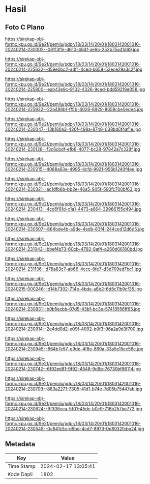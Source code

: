 # Hasil

## Foto C Plano

https://sirekap-obj-formc.kpu.go.id/9e2f/pemilu/pdpr/18/03/14/20/01/1803142001016-20240214-230002--08113ffe-d610-464f-ae9a-252b75ad1d69.jpg

https://sirekap-obj-formc.kpu.go.id/9e2f/pemilu/pdpr/18/03/14/20/01/1803142001016-20240214-225632--d59e0bc2-adf1-4ced-b658-52ece29a3c2f.jpg

https://sirekap-obj-formc.kpu.go.id/9e2f/pemilu/pdpr/18/03/14/20/01/1803142001016-20240214-225800--eab43e9c-9102-4326-9ced-bdd59218e058.jpg

https://sirekap-obj-formc.kpu.go.id/9e2f/pemilu/pdpr/18/03/14/20/01/1803142001016-20240214-225932--22a498b1-ff5b-4026-8929-8658cbe0ede4.jpg

https://sirekap-obj-formc.kpu.go.id/9e2f/pemilu/pdpr/18/03/14/20/01/1803142001016-20240214-230047--13b180a3-426f-498a-8748-038bd6f4af1e.jpg

https://sirekap-obj-formc.kpu.go.id/9e2f/pemilu/pdpr/18/03/14/20/01/1803142001016-20240214-230128--f3c6cbdf-efb8-4077-bc28-97842a7c328f.jpg

https://sirekap-obj-formc.kpu.go.id/9e2f/pemilu/pdpr/18/03/14/20/01/1803142001016-20240214-230215--4088a63e-4995-4cfd-9921-956b1240f4ee.jpg

https://sirekap-obj-formc.kpu.go.id/9e2f/pemilu/pdpr/18/03/14/20/01/1803142001016-20240214-230321--ac1dfb6b-bb2e-46a5-905f-593fc700bf63.jpg

https://sirekap-obj-formc.kpu.go.id/9e2f/pemilu/pdpr/18/03/14/20/01/1803142001016-20240214-230413--4cd6f91d-c1a1-4473-a664-39966155d494.jpg

https://sirekap-obj-formc.kpu.go.id/9e2f/pemilu/pdpr/18/03/14/20/01/1803142001016-20240214-230507--864bde4b-a9de-4edb-83f4-244ced12d6d5.jpg

https://sirekap-obj-formc.kpu.go.id/9e2f/pemilu/pdpr/18/03/14/20/01/1803142001016-20240214-231042--bbef4b73-60cb-4792-8af4-a260d66180bd.jpg

https://sirekap-obj-formc.kpu.go.id/9e2f/pemilu/pdpr/18/03/14/20/01/1803142001016-20240214-231136--d78a83c7-ab66-4ccc-8fe7-d3d709ed7bc1.jpg

https://sirekap-obj-formc.kpu.go.id/9e2f/pemilu/pdpr/18/03/14/20/01/1803142001016-20240215-000246--d14b7302-714e-4bde-a8b2-6d8c11b9cf35.jpg

https://sirekap-obj-formc.kpu.go.id/9e2f/pemilu/pdpr/18/03/14/20/01/1803142001016-20240214-230831--b0b5ecbb-07d5-43bf-bc3e-57418556ff65.jpg

https://sirekap-obj-formc.kpu.go.id/9e2f/pemilu/pdpr/18/03/14/20/01/1803142001016-20240214-230914--2e4dd0d2-e09f-4092-b0f3-96a2a9d3f700.jpg

https://sirekap-obj-formc.kpu.go.id/9e2f/pemilu/pdpr/18/03/14/20/01/1803142001016-20240214-230945--864b7e57-e9dd-4f8e-869a-33a5e15ec56c.jpg

https://sirekap-obj-formc.kpu.go.id/9e2f/pemilu/pdpr/18/03/14/20/01/1803142001016-20240214-230742--6f92ed81-9f92-4548-9d8e-76730bf66114.jpg

https://sirekap-obj-formc.kpu.go.id/9e2f/pemilu/pdpr/18/03/14/20/01/1803142001016-20240214-230709--883a2271-7305-41d1-b74e-7d05b75447ab.jpg

https://sirekap-obj-formc.kpu.go.id/9e2f/pemilu/pdpr/18/03/14/20/01/1803142001016-20240214-230624--9f306cea-5f01-45dc-b0c9-716b257be772.jpg

https://sirekap-obj-formc.kpu.go.id/9e2f/pemilu/pdpr/18/03/14/20/01/1803142001016-20240214-230545--0c941c5c-d5bd-4cd7-8973-0d8032fcbe24.jpg


## Metadata

| Key        | Value               |
| ---------- | ------------------- |
| Time Stamp | 2024-02-17 13:05:41 |
| Kode Dapil | 1802                |



